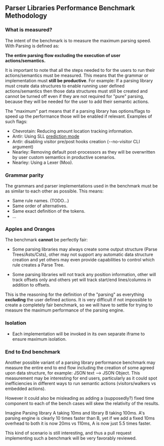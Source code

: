 ## Parser Libraries Performance Benchmark Methodology


### What is measured? 
The intent of the benchmark is to measure the maximum parsing speed.
With Parsing is defined as: 

**The entire parsing flow excluding the execution of user actions/semantics.**

It is important to note that all the steps needed to for the users to run their actions/semantics
must be measured. This means that the grammar or implementation must **still be productive**.
For example: If a parsing library must create data structures to enable running user defined actions/semantics
then those data structures must still be created and cannot be turned off even if they are not required
for "pure" parsing, because they will be needed for the user to add their semantic actions.
 
The "maximum" part means that if a parsing library has options/flags to speed up the performance
those will be enabled if relevant.
Examples of such flags:
 * Chevrotain: Reducing amount location tracking information.
 * Antlr: Using SLL [prediction mode](http://www.antlr.org/api/Java/org/antlr/v4/runtime/atn/PredictionMode.html)
 * Antlr: disabling visitor pre/post hooks creation (--no-visitor CLI argument)
 * Nearley: Removing default post-processors as they will be overwritten by user custom semantics in productive scenarios.
 * Nearley: Using a Lexer (Moo).
 
 
### Grammar parity
The grammars and parser implementations used in the benchmark must be as similar to each other as possible.
This means:
 * Same rule names. (TODO...)
 * Same order of alternatives.
 * Same exact definition of the tokens.
 * ... 


### Apples and Oranges
The benchmark **cannot** be perfectly fair:

* Some parsing libraries may always create some output structure (Parse Trees/Asts/Csts),
  other may not support any automatic data structure creation and 
  yet others may even provide capabilities to control which rule creates a Parse Tree.
  
* Some parsing libraries will not track any position information, other will track offsets only and others yet
  will track start/end lines/columns in addition to offsets.
  
This is the reasoning for the definition of the "parsing" as everything **excluding** the user defined actions.
It is very difficult if not impossible to create a completely fair benchmark, so we will have to settle
for trying to measure the maximum performance of the parsing engine.

### Isolation

* Each implementation will be invoked in its own separate iframe to ensure maximum isolation.


### End to End benchmark

Another possible variant of a parsing library performance benchmark may measure the entire end to end flow
including the creation of some agreed upon data structure, for example: JSON text --> JSON Object.
This measurement may be interesting for end users, particularly as it could spot
inefficiencies in different ways to run semantic actions (visitors/walkers vs embedded actions).

However it could also be misleading as adding a (supposedly?) fixed time component to each of the bench cases
will skew the relativity of the results.

Imagine Parsing library A taking 10ms and library B taking 100ms.
A's parsing engine is clearly 10 times faster than B, yet if we add a fixed 10ms overhead to both
it is now 20ms vs 110ms, A is now just 5.5 times faster.

This kind of scenario is still interesting, and thus a pull request implementing such a benchmark will be 
very favorably reviewed.
